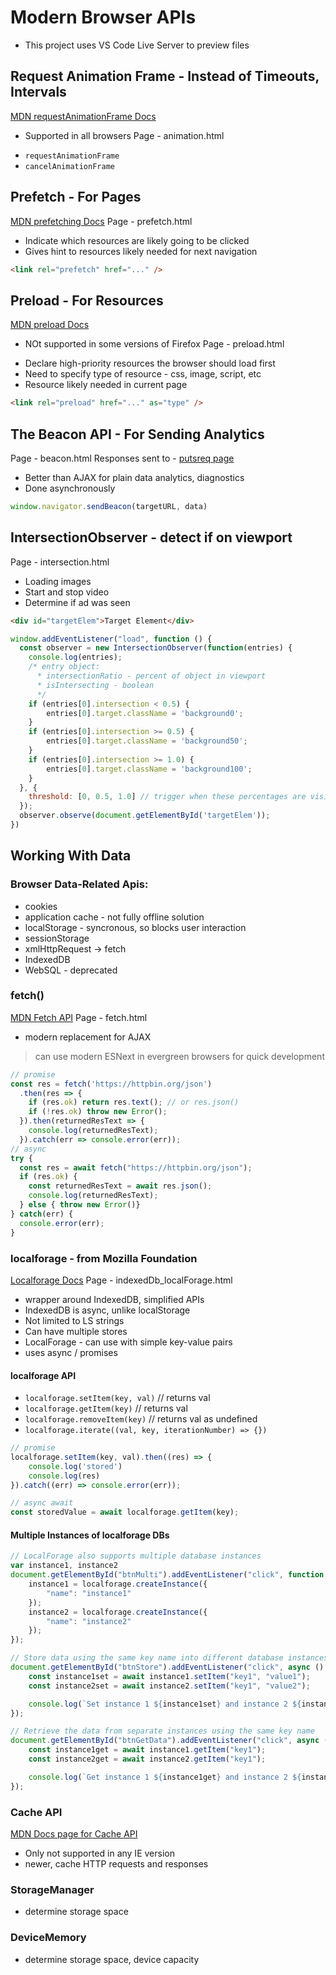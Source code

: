 # Modern Browser APIs
- This project uses VS Code Live Server to preview files

## Request Animation Frame - Instead of Timeouts, Intervals
[MDN requestAnimationFrame Docs](https://developer.mozilla.org/en-US/docs/Web/API/window/requestAnimationFrame)
- Supported in all browsers
Page - animation.html
* `requestAnimationFrame`
* `cancelAnimationFrame`

## Prefetch - For Pages
[MDN prefetching Docs](https://developer.mozilla.org/en-US/docs/Web/HTTP/Link_prefetching_FAQ)
Page - prefetch.html
* Indicate which resources are likely going to be clicked
* Gives hint to resources likely needed for next navigation
```html
<link rel="prefetch" href="..." />
```

## Preload - For Resources
[MDN preload Docs](https://developer.mozilla.org/en-US/docs/Web/HTML/Preloading_content)
- NOt supported in some versions of Firefox
Page - preload.html
* Declare high-priority resources the browser should load first
* Need to specify type of resource - css, image, script, etc
* Resource likely needed in current page
```html
<link rel="preload" href="..." as="type" />
```

## The Beacon API - For Sending Analytics
Page - beacon.html
Responses sent to - [putsreq page](https://putsreq.com/Nnb3fKfklR9vYMDIcbQI/inspect)
* Better than AJAX for plain data analytics, diagnostics
* Done asynchronously
```js
window.navigator.sendBeacon(targetURL, data)
```

## IntersectionObserver - detect if on viewport
Page - intersection.html
* Loading images
* Start and stop video
* Determine if ad was seen
```html
<div id="targetElem">Target Element</div>
```
```js
window.addEventListener("load", function () {
  const observer = new IntersectionObserver(function(entries) {
    console.log(entries);
    /* entry object:
      * intersectionRatio - percent of object in viewport
      * isIntersecting - boolean
      */
    if (entries[0].intersection < 0.5) {
        entries[0].target.className = 'background0';
    }
    if (entries[0].intersection >= 0.5) {
        entries[0].target.className = 'background50';
    }
    if (entries[0].intersection >= 1.0) {
        entries[0].target.className = 'background100';
    }
  }, {
    threshold: [0, 0.5, 1.0] // trigger when these percentages are visible
  });
  observer.observe(document.getElementById('targetElem'));
})

```

## Working With Data
### Browser Data-Related Apis:
- cookies
- application cache - not fully offline solution
- localStorage - syncronous, so blocks user interaction
- sessionStorage
- xmlHttpRequest -> fetch
- IndexedDB
- WebSQL - deprecated


### fetch()
[MDN Fetch API](https://developer.mozilla.org/en-US/docs/Web/API/Fetch_API)
Page - fetch.html
- modern replacement for AJAX
> can use modern ESNext in evergreen browsers for quick development
```js
// promise
const res = fetch('https://httpbin.org/json')
  .then(res => {
    if (res.ok) return res.text(); // or res.json()
    if (!res.ok) throw new Error();
  }).then(returnedResText => {
    console.log(returnedResText);
  }).catch(err => console.error(err));
// async
try {
  const res = await fetch("https://httpbin.org/json");
  if (res.ok) {
    const returnedResText = await res.json();
    console.log(returnedResText);
  } else { throw new Error()}
} catch(err) {
  console.error(err);
}
```


### localforage - from Mozilla Foundation
[Localforage Docs](https://localforage.github.io/localForage/)
Page - indexedDb_localForage.html
- wrapper around IndexedDB, simplified APIs
- IndexedDB is async, unlike localStorage
- Not limited to LS strings
- Can have multiple stores
- LocalForage - can use with simple key-value pairs
- uses async / promises

#### localforage API
- `localforage.setItem(key, val)` // returns val
- `localforage.getItem(key)` // returns val
- `localforage.removeItem(key)` // returns val as undefined
- `localforage.iterate((val, key, iterationNumber) => {})`

```js
// promise
localforage.setItem(key, val).then((res) => {
    console.log('stored')
    console.log(res)
}).catch((err) => console.error(err));

// async await
const storedValue = await localforage.getItem(key);
```

#### Multiple Instances of localforage DBs
```js
// LocalForage also supports multiple database instances
var instance1, instance2
document.getElementById("btnMulti").addEventListener("click", function () {
    instance1 = localforage.createInstance({
        "name": "instance1"
    });
    instance2 = localforage.createInstance({
        "name": "instance2"
    });
});

// Store data using the same key name into different database instances
document.getElementById("btnStore").addEventListener("click", async () => {
    const instance1set = await instance1.setItem("key1", "value1");
    const instance2set = await instance2.setItem("key1", "value2");

    console.log(`Set instance 1 ${instance1set} and instance 2 ${instance2set}`)
});

// Retrieve the data from separate instances using the same key name
document.getElementById("btnGetData").addEventListener("click", async () => {
    const instance1get = await instance1.getItem("key1");
    const instance2get = await instance2.getItem("key1");

    console.log(`Get instance 1 ${instance1get} and instance 2 ${instance2get}`)
});
```



### Cache API
[MDN Docs page for Cache API](https://developer.mozilla.org/en-US/docs/Web/API/Cache)
- Only not supported in any IE version
- newer, cache HTTP requests and responses

### StorageManager
- determine storage space

### DeviceMemory
- determine storage space, device capacity
